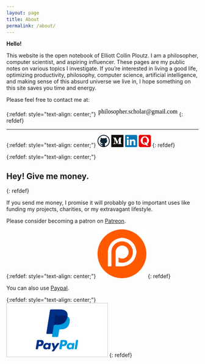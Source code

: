 ```yaml
---
layout: page
title: About
permalink: /about/
---
```


**Hello!**

This website is the open notebook of Elliott Collin Ploutz. I am a philosopher, computer scientist, and aspiring influencer. These pages are my public notes on various topics I investigate. If you’re interested in living a good life, optimizing productivity, philosophy, computer science, artificial intelligence, and making sense of this absurd universe we live in, I hope something on this site saves you time and energy.

Please feel free to contact me at:

{:refdef: style="text-align: center;"}
 ![Email](../images/email.png)
{: refdef}

---

{:refdef: style="text-align: center;"}
 [![Github](../images/github_logo.png)](https://github.com/auxsophia)
 [![Medium](../images/medium_logo.ico)](https://medium.com/@philosopher.scholar)
 [![LinkedIn](../images/linkedin_logo.png)](https://www.linkedin.com/in/elliottploutz/)
 [![Quora](../images/quora_logo.png)](https://www.quora.com/profile/Elliott-Collin-Ploutz)
{: refdef}

{:refdef: style="text-align: center;"}
## Hey! Give me money.
{: refdef}

If you send me money, I promise it will probably go to important uses like funding my projects, charities, or my extravagant lifestyle.

Please consider becoming a patron on [Patreon](https://www.patreon.com/philosopherscholar).

{:refdef: style="text-align: center;"}
[![Patreon](../images/patreon_logo.png)](https://www.patreon.com/philosopherscholar)
{: refdef}


You can also use [Paypal](https://www.paypal.me/ploutze).

{:refdef: style="text-align: center;"}
[![Paypal](../images/paypal_logo.png)](https://www.paypal.me/ploutze)
{: refdef}
